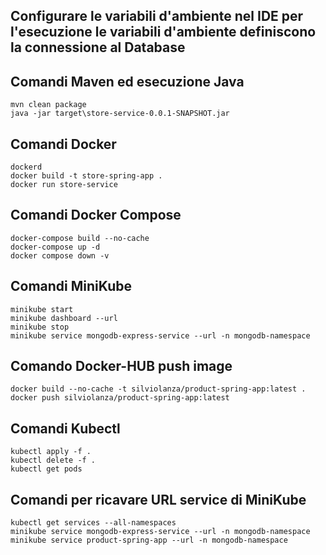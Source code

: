 ## Configurare le variabili d'ambiente nel IDE per l'esecuzione le variabili d'ambiente definiscono la connessione al Database

## Comandi Maven ed esecuzione Java
    mvn clean package
    java -jar target\store-service-0.0.1-SNAPSHOT.jar

## Comandi Docker
    dockerd
    docker build -t store-spring-app .
    docker run store-service

## Comandi Docker Compose
    docker-compose build --no-cache
    docker-compose up -d
    docker compose down -v

## Comandi MiniKube
    minikube start
    minikube dashboard --url
    minikube stop
    minikube service mongodb-express-service --url -n mongodb-namespace

## Comando Docker-HUB push image
    docker build --no-cache -t silviolanza/product-spring-app:latest .
    docker push silviolanza/product-spring-app:latest

## Comandi Kubectl
    kubectl apply -f .
    kubectl delete -f .
    kubectl get pods

## Comandi per ricavare URL service di MiniKube
    kubectl get services --all-namespaces
    minikube service mongodb-express-service --url -n mongodb-namespace
    minikube service product-spring-app --url -n mongodb-namespace
